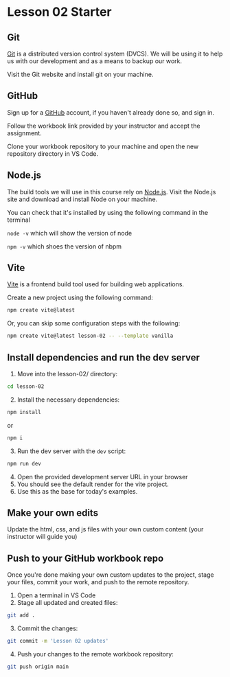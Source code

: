 # Lesson 02 Starter

## Git

[Git](https://git-scm.com/) is a distributed version control system (DVCS). We will be using it to help us with our development and as a means to backup our work.

Visit the Git website and install git on your machine.

## GitHub

Sign up for a [GitHub](https://github.com/) account, if you haven't already done so, and sign in.

Follow the workbook link provided by your instructor and accept the assignment.

Clone your workbook repository to your machine and open the new repository directory in VS Code.

## Node.js

The build tools we will use in this course rely on [Node.js](https://nodejs.org/en). Visit the Node.js site and download and install Node on your machine.

You can check that it's installed by using the following command in the terminal

`node -v` which will show the version of node

`npm -v` which shoes the version of nbpm


## Vite

[Vite](https://vite.dev/) is a frontend build tool used for building web applications.

Create a new project using the following command:

```sh
npm create vite@latest
```

Or, you can skip some configuration steps with the following:

```sh
npm create vite@latest lesson-02 -- --template vanilla
```

## Install dependencies and run the dev server

1. Move into the lesson-02/ directory:
```sh
cd lesson-02
```
2. Install the necessary dependencies:
```sh
npm install
```
or
```sh
npm i
```
3. Run the dev server with the `dev` script:
```sh
npm run dev
```
4. Open the provided development server URL in your browser
5. You should see the default render for the vite project.
6. Use this as the base for today's examples.

## Make your own edits

Update the html, css, and js files with your own custom content (your instructor will guide you)

## Push to your GitHub workbook repo

Once you're done making your own custom updates to the project, stage your files, commit your work, and push to the remote repository.

1. Open a terminal in VS Code
2. Stage all updated and created files:
```sh
git add .
```
3. Commit the changes:
```sh
git commit -m 'Lesson 02 updates'
```
4. Push your changes to the remote workbook repository:
```sh
git push origin main
```